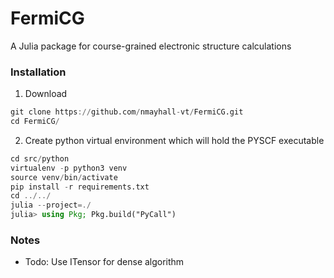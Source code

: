 # FermiCG
A Julia package for course-grained electronic structure calculations


### Installation
1. Download

```julia
git clone https://github.com/nmayhall-vt/FermiCG.git
cd FermiCG/
```


2. Create python virtual environment which will hold the PYSCF executable

```julia
cd src/python
virtualenv -p python3 venv
source venv/bin/activate
pip install -r requirements.txt
cd ../../
julia --project=./
julia> using Pkg; Pkg.build("PyCall")
```

### Notes
- Todo: Use ITensor for dense algorithm
